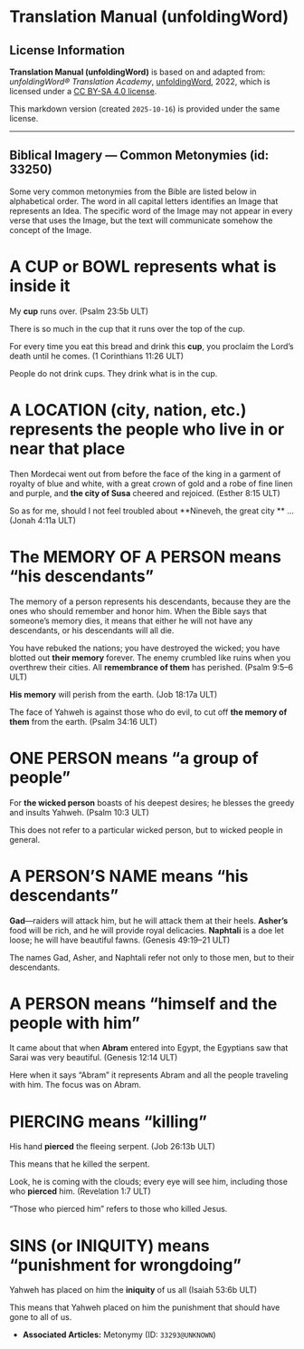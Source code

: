 # Translation Manual (unfoldingWord)

## License Information

**Translation Manual (unfoldingWord)** is based on and adapted from: _unfoldingWord® Translation Academy_, [unfoldingWord](https://unfoldingword.org/utw), 2022, which is licensed under a [CC BY-SA 4.0 license](https://creativecommons.org/licenses/by-sa/4.0/legalcode.en).

This markdown version (created `2025-10-16`) is provided under the same license.



--------------------------------

## Biblical Imagery — Common Metonymies (id: 33250)

Some very common metonymies from the Bible are listed below in alphabetical order. The word in all capital letters identifies an Image that represents an Idea. The specific word of the Image may not appear in every verse that uses the Image, but the text will communicate somehow the concept of the Image.

A CUP or BOWL represents what is inside it
==========================================

My **cup** runs over. (Psalm 23:5b ULT)

There is so much in the cup that it runs over the top of the cup.

For every time you eat this bread and drink this **cup**, you proclaim the Lord’s death until he comes. (1 Corinthians 11:26 ULT)

People do not drink cups. They drink what is in the cup.

A LOCATION (city, nation, etc.) represents the people who live in or near that place
====================================================================================

Then Mordecai went out from before the face of the king in a garment of royalty of blue and white, with a great crown of gold and a robe of fine linen and purple, and **the city of Susa** cheered and rejoiced. (Esther 8:15 ULT)

So as for me, should I not feel troubled about \*\*Nineveh, the great city \*\* … (Jonah 4:11a ULT)

The MEMORY OF A PERSON means “his descendants”
==============================================

The memory of a person represents his descendants, because they are the ones who should remember and honor him. When the Bible says that someone’s memory dies, it means that either he will not have any descendants, or his descendants will all die.

You have rebuked the nations; you have destroyed the wicked; you have blotted out **their memory** forever. The enemy crumbled like ruins when you overthrew their cities. All **remembrance of them** has perished. (Psalm 9:5–6 ULT)

**His memory** will perish from the earth. (Job 18:17a ULT)

The face of Yahweh is against those who do evil, to cut off **the memory of them** from the earth. (Psalm 34:16 ULT)

ONE PERSON means “a group of people”
====================================

For **the wicked person** boasts of his deepest desires; he blesses the greedy and insults Yahweh. (Psalm 10:3 ULT)

This does not refer to a particular wicked person, but to wicked people in general.

A PERSON’S NAME means “his descendants”
=======================================

**Gad**—raiders will attack him, but he will attack them at their heels. **Asher’s** food will be rich, and he will provide royal delicacies. **Naphtali** is a doe let loose; he will have beautiful fawns. (Genesis 49:19–21 ULT)

The names Gad, Asher, and Naphtali refer not only to those men, but to their descendants.

A PERSON means “himself and the people with him”
================================================

It came about that when **Abram** entered into Egypt, the Egyptians saw that Sarai was very beautiful. (Genesis 12:14 ULT)

Here when it says “Abram” it represents Abram and all the people traveling with him. The focus was on Abram.

PIERCING means “killing”
========================

His hand **pierced** the fleeing serpent. (Job 26:13b ULT)

This means that he killed the serpent.

Look, he is coming with the clouds; every eye will see him, including those who **pierced** him. (Revelation 1:7 ULT)

“Those who pierced him” refers to those who killed Jesus.

SINS (or INIQUITY) means “punishment for wrongdoing”
====================================================

Yahweh has placed on him the **iniquity** of us all (Isaiah 53:6b ULT)

This means that Yahweh placed on him the punishment that should have gone to all of us.

* **Associated Articles:** Metonymy (ID: `33293@UNKNOWN`)

